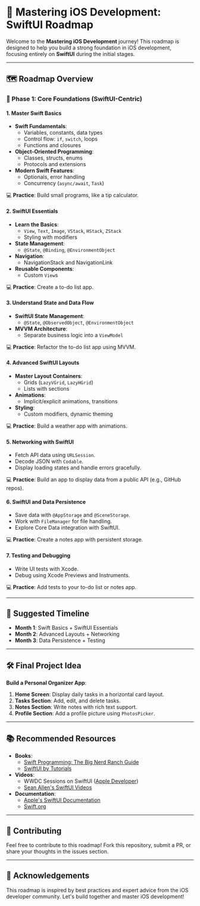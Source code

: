 # 🚀 Mastering iOS Development: SwiftUI Roadmap  

Welcome to the **Mastering iOS Development** journey! This roadmap is designed to help you build a strong foundation in iOS development, focusing entirely on **SwiftUI** during the initial stages.  

---

## 🗺️ Roadmap Overview  

### 📖 Phase 1: Core Foundations (SwiftUI-Centric)  

#### 1. Master Swift Basics  
- **Swift Fundamentals**:  
  - Variables, constants, data types  
  - Control flow: `if`, `switch`, loops  
  - Functions and closures  
- **Object-Oriented Programming**:  
  - Classes, structs, enums  
  - Protocols and extensions  
- **Modern Swift Features**:  
  - Optionals, error handling  
  - Concurrency (`async/await`, `Task`)  

💻 **Practice**: Build small programs, like a tip calculator.  

#### 2. SwiftUI Essentials  
- **Learn the Basics**:  
  - `View`, `Text`, `Image`, `VStack`, `HStack`, `ZStack`  
  - Styling with modifiers  
- **State Management**:  
  - `@State`, `@Binding`, `@EnvironmentObject`  
- **Navigation**:  
  - NavigationStack and NavigationLink  
- **Reusable Components**:  
  - Custom `View`s  

💻 **Practice**: Create a to-do list app.  

#### 3. Understand State and Data Flow  
- **SwiftUI State Management**:  
  - `@State`, `@ObservedObject`, `@EnvironmentObject`  
- **MVVM Architecture**:  
  - Separate business logic into a `ViewModel`  

💻 **Practice**: Refactor the to-do list app using MVVM.  

#### 4. Advanced SwiftUI Layouts  
- **Master Layout Containers**:  
  - Grids (`LazyVGrid`, `LazyHGrid`)  
  - Lists with sections  
- **Animations**:  
  - Implicit/explicit animations, transitions  
- **Styling**:  
  - Custom modifiers, dynamic theming  

💻 **Practice**: Build a weather app with animations.  

#### 5. Networking with SwiftUI  
- Fetch API data using `URLSession`.  
- Decode JSON with `Codable`.  
- Display loading states and handle errors gracefully.  

💻 **Practice**: Build an app to display data from a public API (e.g., GitHub repos).  

#### 6. SwiftUI and Data Persistence  
- Save data with `@AppStorage` and `@SceneStorage`.  
- Work with `FileManager` for file handling.  
- Explore Core Data integration with SwiftUI.  

💻 **Practice**: Create a notes app with persistent storage.  

#### 7. Testing and Debugging  
- Write UI tests with Xcode.  
- Debug using Xcode Previews and Instruments.  

💻 **Practice**: Add tests to your to-do list or notes app.  

---

## 📅 Suggested Timeline  

- **Month 1**: Swift Basics + SwiftUI Essentials  
- **Month 2**: Advanced Layouts + Networking  
- **Month 3**: Data Persistence + Testing  

---

## 🛠️ Final Project Idea  

**Build a Personal Organizer App**:  
1. **Home Screen**: Display daily tasks in a horizontal card layout.  
2. **Tasks Section**: Add, edit, and delete tasks.  
3. **Notes Section**: Write notes with rich text support.  
4. **Profile Section**: Add a profile picture using `PhotosPicker`.  

---

## 📚 Recommended Resources  

- **Books**:  
  - [Swift Programming: The Big Nerd Ranch Guide](https://www.bignerdranch.com)  
  - [SwiftUI by Tutorials](https://www.raywenderlich.com)  
- **Videos**:  
  - WWDC Sessions on SwiftUI ([Apple Developer](https://developer.apple.com/videos/))  
  - [Sean Allen's SwiftUI Videos](https://www.youtube.com/@seanallen)  
- **Documentation**:  
  - [Apple's SwiftUI Documentation](https://developer.apple.com/documentation/swiftui)  
  - [Swift.org](https://swift.org)  

---

## 🤝 Contributing  

Feel free to contribute to this roadmap! Fork this repository, submit a PR, or share your thoughts in the issues section.  

---

## 🌟 Acknowledgements  

This roadmap is inspired by best practices and expert advice from the iOS developer community. Let's build together and master iOS development!  
